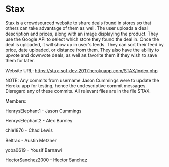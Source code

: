 # Stax
Stax is a crowdsourced website to share deals found in stores so that others can take advantage of them as well. The user uploads a deal description and prices, along with an image displaying the product. They use the Google API to select which store they found the deal in. Once the deal is uploaded, it will show up in user's feeds. They can sort their feed by price, date uploaded, or distance from them. They also have the ability to upvote and downvote deals, as well as favorite them if they wish to save them for later.

Website URL: https://stax-sof-dev-2017.herokuapp.com/STAX/index.php

NOTE: Any commits from username Jason Cummings were to update the Heroku app for testing, hence the undescriptive commit messages. Disregard any of these commits. All relevant files are in the file STAX.

Members:

HenrysElephant1 - Jason Cummings

HenrysElephant2 - Alex Burnley

chle1876 - Chad Lewis

Beltrax - Austin Metzner

yoba0619 - Yousif Barnawi

HectorSanchez2000 - Hector Sanchez
